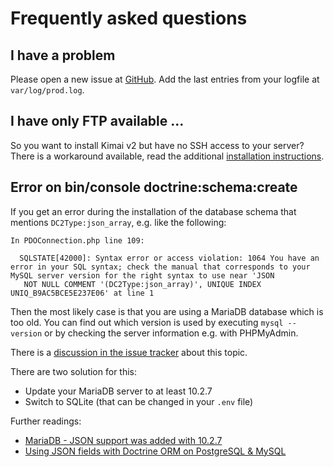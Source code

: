 # Frequently asked questions

## I have a problem

Please open a new issue at [GitHub](https://github.com/kevinpapst/kimai2/issues/).
Add the last entries from your logfile at `var/log/prod.log`.

## I have only FTP available ...

So you want to install Kimai v2 but have no SSH access to your server? 
There is a workaround available, read the additional [installation instructions](installation.md). 

## Error on bin/console doctrine:schema:create

If you get an error during the installation of the database schema that mentions `DC2Type:json_array`, e.g. like the following: 

```
In PDOConnection.php line 109:

  SQLSTATE[42000]: Syntax error or access violation: 1064 You have an error in your SQL syntax; check the manual that corresponds to your MySQL server version for the right syntax to use near 'JSON
   NOT NULL COMMENT '(DC2Type:json_array)', UNIQUE INDEX UNIQ_B9AC5BCE5E237E06' at line 1
```

Then the most likely case is that you are using a MariaDB database which is too old. You can find out which version is 
used by executing `mysql --version` or by checking the server information e.g. with PHPMyAdmin.

There is a [discussion in the issue tracker](https://github.com/kevinpapst/kimai2/issues/191) about this topic.

There are two solution for this: 

- Update your MariaDB server to at least 10.2.7
- Switch to SQLite (that can be changed in your `.env` file)

Further readings:

- [MariaDB - JSON support was added with 10.2.7](https://mariadb.com/kb/en/library/json-data-type/)
- [Using JSON fields with Doctrine ORM on PostgreSQL & MySQL](https://symfony.fi/entry/using-json-fields-with-doctrine-orm-on-postgresql-mysql)
